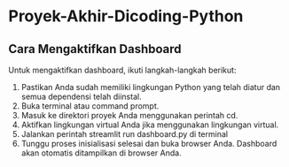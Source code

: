 # Proyek-Akhir-Dicoding-Python

## Cara Mengaktifkan Dashboard
Untuk mengaktifkan dashboard, ikuti langkah-langkah berikut:

1. Pastikan Anda sudah memiliki lingkungan Python yang telah diatur dan semua dependensi telah diinstal.
2. Buka terminal atau command prompt.
3. Masuk ke direktori proyek Anda menggunakan perintah cd.
4. Aktifkan lingkungan virtual Anda jika menggunakan lingkungan virtual.
5. Jalankan perintah streamlit run dashboard.py di terminal
6. Tunggu proses inisialisasi selesai dan buka browser Anda. Dashboard akan otomatis ditampilkan di browser Anda.